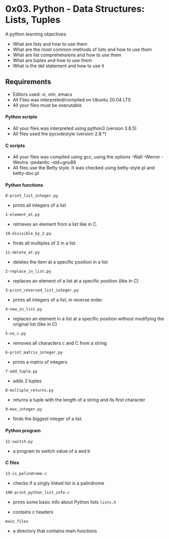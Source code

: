 # 0x03. Python - Data Structures: Lists, Tuples

A python learning objectives:

- What are lists and how to use them
- What are the most common methods of lists and how to use them
- What are list comprehensions and how to use them
- What are tuples and how to use them
- What is the del statement and how to use it

## Requirements
- Editors used: vi, vim, emacs
- All Files was  interpreted/compiled on Ubuntu 20.04 LTS 
- All your files must be executable

#### Python scripts
- All your files was interpreted using python3 (version 3.8.5)
- All files used the pycodestyle (version 2.8.*)

#### C scripts
- All your files was compiled using gcc, using the options -Wall -Werror -Wextra -pedantic -std=gnu89
- All files use the Betty style. It was checked using betty-style.pl and betty-doc.pl

#### Python functions

`0-print_list_integer.py`

- prints all integers of a list

`1-element_at.py`

- retrieves an element from a list like in C.

`10-divisible_by_2.py`

- finds all multiples of 2 in a list

`11-delete_at.py`

- deletes the item at a specific position in a list

`2-replace_in_list.py`

- replaces an element of a list at a specific position (like in C)

`3-print_reversed_list_integer.py`

- prints all integers of a list, in reverse order.

`4-new_in_list.py`

- replaces an element in a list at a specific position without modifying the original list (like in C)

`5-no_c.py`

- removes all characters c and C from a string

`6-print_matrix_integer.py`

- prints a matrix of integers

`7-add_tuple.py`

- adds 2 tuples

`8-multiple_returns.py`

- returns a tuple with the length of a string and its first character

`9-max_integer.py`

- finds the biggest integer of a list.

#### Python program

`12-switch.py`

- a program to  switch value of a and b

#### C files

`13-is_palindrome.c`

- checks if a singly linked list is a palindrome

`100-print_python_list_info.c`

- prints some basic info about Python lists
`lists.h`

- contains c headers

`main_files`

- a directory that contains main functions


